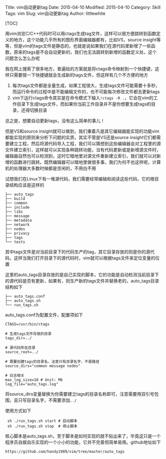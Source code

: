 Title: vim自动更新tag
Date: 2015-04-10
Modified: 2015-04-10
Category: Skill
Tags: vim
Slug: vim自动更新tag
Author: littlewhite

[TOC]

用vim浏览C/C++代码时可以用ctags生成tag文件，这样可以很方便跳转到函数定义的地方，这个功能几乎所有的图形界面编辑器都有，比如VS，source insight等等，但是vim的tags文件是静态的，也就是说如果我们在源代码里新增了一些函数，原来的tags是不会自动更新的，我们也无法跳转到新增的函数定义处，这个问题怎么怎么办呢

我在网上搜索了很多地方，普遍给的方案就是将ctags命令映射到一个快捷键，这样只需要按一下快捷键就会生成新的tags文件，但这样有几个不方便的地方

1. 每次tags文件都是全量生成，如果工程很大，生成tags文件可能需要十多秒，而运行命令的过程中是不能编辑文件的，也不可能每次修改文件都去更新tags
2. vim下运行ctags命令其实是在命令模式下输入`!ctags -R .`，它会在vim的工作目录下生成tags文件，而如果你当前工作目录并不是你想要生成tags的目录，还得切换目录

总之是，想要自动更新tags，没有这么简单的事儿！

但是VS和source insight就可以做到，我们秉着凡是其它编辑器能实现的功能vim都能实现的原则来分析下问题的实质，其实不管是VS还是source insight它们都需要建立工程，然后将源代码导入工程，我们可以猜想到这些编辑器会对工程里的源文件建立索引，这样就可以实现各种跳转功能，当有代码更新或是新增源文件时，编辑器自然也可以检测到，这时它暗地里对源文件重新建立索引，我们就可以对新增的函数进行跳转。既然编辑器可以暗地里做很多事，我们为何不也这样呢，计算机的处理器大多数时候都是空闲的，不用白不用

试想我们在Linux下有一堆源代码，我们需要经常编辑和阅读这些代码，它的根目录结构应该是这样的

    ├── auto_tags
    ├── build
    ├── common
    ├── include
    ├── libs
    ├── message
    ├── metadata
    ├── network
    ├── nodes
    ├── privacy
    ├── tags
    └── tests

其中tags文件是对当前目录下的代码生产的tag，其它目录存放的则是你的源代码，这样当我们打开目录下的源代码时，vim就可以根据tags文件来定位变量的位置

这里的auto_tags目录存放的是自己实现的脚本，它的功能是自动检测当前目录下的源代码是否有更新，如果有，则生产新的tags文件并替换老的，auto_tags目录结构如下

    ├── auto_tags.conf
    ├── auto_tags.sh
    └── run_tags.sh
    
auto_tags.conf为配置文件，配置项如下

    CTAGS=/usr/bin/ctags
    
    # 生成tags文件存放的目录
    tags_dir=../
    
    # 源代码所在目录
    source_root=../
    
    # 需要创建tags的目录名，注意只有目录名字，不是路径
    source_dirs="common message nodes"
    
    # 日志相关
    max_log_size=10 # Unit: Mb
    log_file="auto_tags.log"
    

将source_dirs变量替换为你需要建立tags的目录名称即可，注意需要用双引号包围，且只写目录名字，不需要添加`../`

使用方式如下

     sh ./run_tags.sh start # 启动脚本
     sh ./run_tags.sh stop  # 停止脚本

核心脚本是auto_tags.sh，至于脚本是如何实现的就不贴出来了，毕竟这只是一个程序员自娱自乐实现的一个小小的功能，它并不完善但简单易用。github地址如下

    https://github.com/handy1989/vim/tree/master/auto_tags


